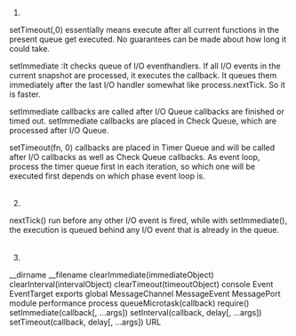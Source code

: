 ####
1.
setTimeout(,0) essentially means execute after all current functions in the present queue get executed. 
No guarantees can be made about how long it could take.

setImmediate :It checks queue of I/O eventhandlers. If all I/O events in the current snapshot are processed, 
it executes the callback. It queues them immediately after the last I/O handler somewhat like process.nextTick. 
So it is faster.

setImmediate callbacks are called after I/O Queue callbacks are finished or timed out. 
setImmediate callbacks are placed in Check Queue, which are processed after I/O Queue.

setTimeout(fn, 0) callbacks are placed in Timer Queue and will 
be called after I/O callbacks as well as Check Queue callbacks. As event loop, 
process the timer queue first in each iteration, so which one will be executed first depends on which 
phase event loop is.
######
2.

nextTick() run before any other I/O event is fired, while with 
setImmediate(), the execution is queued behind any I/O event that is already in the queue.

######
3.


__dirname
__filename
clearImmediate(immediateObject)
clearInterval(intervalObject)
clearTimeout(timeoutObject)
console
Event
EventTarget
exports
global
MessageChannel
MessageEvent
MessagePort
module
performance
process
queueMicrotask(callback)
require()
setImmediate(callback[, ...args])
setInterval(callback, delay[, ...args])
setTimeout(callback, delay[, ...args])
URL
